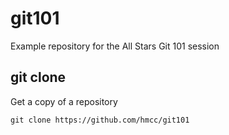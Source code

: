 # git101
Example repository for the All Stars Git 101 session

## git clone

Get a copy of a repository

```
git clone https://github.com/hmcc/git101
```